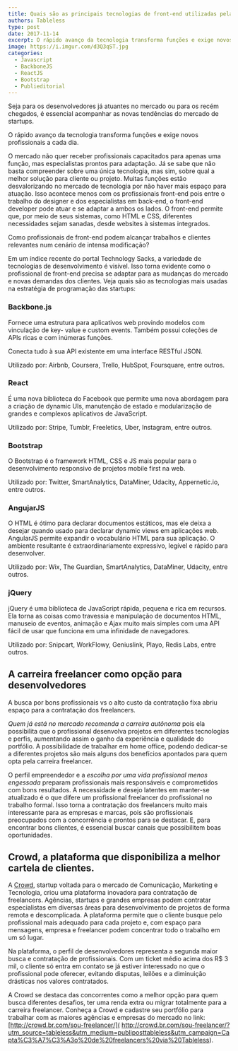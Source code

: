 ```yaml
---
title: Quais são as principais tecnologias de front-end utilizadas pelas startups
authors: Tableless
type: post
date: 2017-11-14
excerpt: O rápido avanço da tecnologia transforma funções e exige novos profissionais a cada dia.
image: https://i.imgur.com/d3Q3qST.jpg
categories:
  - Javascript
  - BackboneJS
  - ReactJS
  - Bootstrap
  - Publieditorial
---
```


Seja para os desenvolvedores já atuantes no mercado ou para os recém chegados, é
essencial acompanhar as novas tendências do mercado de startups.

O rápido avanço da tecnologia transforma funções e exige novos profissionais a cada dia.

O mercado não quer receber profissionais capacitados para apenas uma função,
mas especialistas prontos para adaptação. Já se sabe que não basta compreender sobre
uma única tecnologia, mas sim, sobre qual a melhor solução para cliente ou projeto.
Muitas funções estão desvalorizando no mercado de tecnologia por não haver mais
espaço para atuação. Isso acontece menos com os profissionais front-end pois entre o
trabalho do designer e dos especialistas em back-end, o front-end developer pode atuar e
se adaptar a ambos os lados. O front-end permite que, por meio de seus sistemas, como
HTML e CSS, diferentes necessidades sejam sanadas, desde websites à sistemas
integrados.

Como profissionais de front-end podem alcançar trabalhos e clientes relevantes num
cenário de intensa modificação?

Em um índice recente do portal Technology Sacks, a variedade de tecnologias de
desenvolvimento é visível. Isso torna evidente como o profissional de front-end precisa se
adaptar para as mudanças do mercado e novas demandas dos clientes.
Veja quais são as tecnologias mais usadas na estratégia de programação das startups:

### Backbone.js

Fornece uma estrutura para aplicativos web provindo modelos com vinculação de key-
value e custom events. Também possui coleções de APIs ricas e com inúmeras funções.

Conecta tudo à sua API existente em uma interface RESTful JSON.

Utilizado por: Airbnb, Coursera, Trello, HubSpot, Foursquare, entre outros.


### React

É uma nova biblioteca do Facebook que permite uma nova abordagem para a criação de
dynamic UIs, manutenção de estado e modularização de grandes e complexos aplicativos
de JavaScript.

Utilizado por: Stripe, Tumblr, Freeletics, Uber, Instagram, entre outros.

### Bootstrap

O Bootstrap é o framework HTML, CSS e JS mais popular para o desenvolvimento
responsivo de projetos mobile first na web.

Utilizado por: Twitter, SmartAnalytics, DataMiner, Udacity, Appernetic.io, entre outros.

### AngujarJS

O HTML é ótimo para declarar documentos estáticos, mas ele deixa a desejar quando
usado para declarar dynamic views em aplicações web. AngularJS permite expandir o
vocabulário HTML para sua aplicação. O ambiente resultante é extraordinariamente
expressivo, legível e rápido para desenvolver.

Utilizado por: Wix, The Guardian, SmartAnalytics, DataMiner, Udacity, entre outros.

### jQuery

jQuery é uma biblioteca de JavaScript rápida, pequena e rica em recursos. Ela torna as
coisas como travessia e manipulação de documentos HTML, manuseio de eventos,
animação e Ajax muito mais simples com uma API fácil de usar que funciona em uma
infinidade de navegadores.

Utilizado por: Snipcart, WorkFlowy, Geniuslink, Playo, Redis Labs, entre outros.


## A carreira freelancer como opção para desenvolvedores

A busca por bons profissionais vs o alto custo da contratação fixa abriu espaço para a
contratação dos freelancers.

*Quem já está no mercado recomenda a carreira autônoma* pois ela possibilita que o
profissional desenvolva projetos em diferentes tecnologias e perfis, aumentando assim o
ganho da experiência e qualidade do portfólio. A possibilidade de trabalhar em home
office, podendo dedicar-se a diferentes projetos são mais alguns dos benefícios
apontados para quem opta pela carreira freelancer.

O perfil empreendedor e a *escolha por uma vida profissional menos engessada*
preparam profissionais mais responsáveis e comprometidos com bons resultados.
A necessidade e desejo latentes em manter-se atualizado é o que difere um profissional
freelancer do profissional no trabalho formal. Isso torna a contratação dos freelancers
muito mais interessante para as empresas e marcas, pois são profissionais preocupados
com a concorrência e prontos para se destacar.
E, para encontrar bons clientes, é essencial buscar canais que possibilitem boas
oportunidades.

## Crowd, a plataforma que disponibiliza a melhor cartela de clientes.

A [Crowd]( http://crowd.br.com/sou-freelancer/?utm_source=tableless&utm_medium=publiposttableless&utm_campaign=Capta%C3%A7%C3%A3o%20de%20freelancers%20via%20Tableless), startup voltada para o mercado de Comunicação, Marketing e Tecnologia, criou
uma plataforma inovadora para contratação de freelancers. Agências, startups e grandes
empresas podem contratar especialistas em diversas áreas para desenvolvimento de
projetos de forma remota e descomplicada.
A plataforma permite que o cliente busque pelo profissional mais adequado para cada
projeto e, com espaço para mensagens, empresa e freelancer podem concentrar todo o
trabalho em um só lugar.

Na plataforma, o perfil de desenvolvedores representa a segunda maior busca e
contratação de profissionais. Com um ticket médio acima dos R$ 3 mil, o cliente só
entra em contato se já estiver interessado no que o profissional pode oferecer, evitando
disputas, leilões e a diminuição drásticas nos valores contratados.

A Crowd se destaca das concorrentes como a melhor opção para quem busca diferentes
desafios, ter uma renda extra ou migrar totalmente para a carreira freelancer. Conheça a
Crowd e cadastre seu portfólio para trabalhar com as maiores agências e empresas do
mercado no link: [http://crowd.br.com/sou-freelancer/]( http://crowd.br.com/sou-freelancer/?utm_source=tableless&utm_medium=publiposttableless&utm_campaign=Capta%C3%A7%C3%A3o%20de%20freelancers%20via%20Tableless).